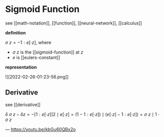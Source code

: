 # Sigmoid Function

see [[math-notation]], [[function]], [[neural-network]], [[calculus]]

**definition**

$\sigma\ z = -1 : e[\cdot z]$, where

- $\sigma\ z$ is the [[sigmoid-function]] at $z$
- $e$ is [[eulers-constant]]

**representation**

![[2022-02-26-01-23-56.png]]

## Derivative

see [[derivative]]

$\delta\ \sigma\ z - \delta z = -[1 : e[\cdot z]]2 \mid e[\cdot z] = (1 - 1 : e[\cdot z]) \mid (e[\cdot z] - 1 : e[\cdot z]) = \sigma\ z \mid 1 \cdot \sigma\ z$

&mdash; <https://youtu.be/kbGu60QBx2o>
